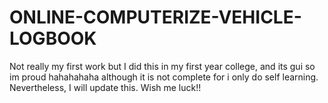 # ONLINE-COMPUTERIZE-VEHICLE-LOGBOOK
Not really my first work but I did this in my first year college, and its gui so im proud hahahahaha although it is not complete for i only do self learning. Nevertheless, I will update this. Wish me luck!!

